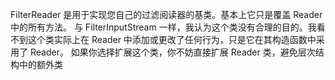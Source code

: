 FilterReader 是用于实现您自己的过滤阅读器的基类。基本上它只是覆盖 Reader 中的所有方法。
与 FilterInputStream 一样，我认为这个类没有合理的目的。我看不到这个类实际上在 Reader 中添加或更改了任何行为，只是它在其构造函数中采用了 Reader。
  如果你选择扩展这个类，你不妨直接扩展 Reader 类，避免层次结构中的额外类